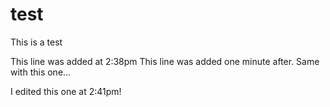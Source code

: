 test
====

This is a test

This line was added at 2:38pm
This line was added one minute after.
Same with this one...


I edited this one at 2:41pm!
